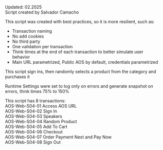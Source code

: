Updated: 02.2025  
Script created by Salvador Camacho

This script was created with best practices, so it is more resilient, such as:
* Transaction naming
* No add cookies
* No third party
* One validation per transaction
* Think times at the end of each transaction to better simulate user behavior
* Main URL parametrized, Public AOS by default, credentials parametrized

This script sign ins, then randomly selects a product from the category and purchases it

Runtime Settings were set to log only on errors and generate snapshot on errors, think times 75% to 150%

This script has 8 transactions:  
AOS-Web-S04-01 Access AOS URL  
AOS-Web-S04-02 Sign In  
AOS-Web-S04-03 Speakers  
AOS-Web-S04-04 Random Product  
AOS-Web-S04-05 Add To Cart  
AOS-Web-S04-06 Checkout  
AOS-Web-S04-07 Order Payment Next and Pay Now  
AOS-Web-S04-08 Sign Out